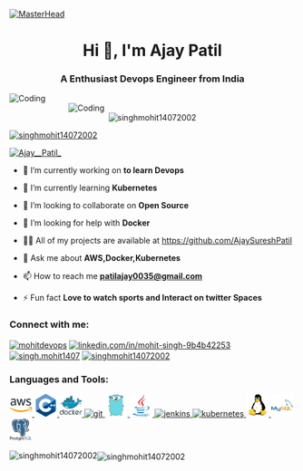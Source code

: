 [![MasterHead](https://miro.medium.com/max/828/1*mqv03KrlG5LK2XU1uV4LJg.gif)](https://singhmohit14072002.io)
<h1 align="center">Hi 👋, I'm Ajay Patil</h1>
<h3 align="center">A Enthusiast Devops Engineer from India</h3>
<img align="left" alt="Coding" width="400" src="https://camo.githubusercontent.com/c1dcb74cc1c1835b1d716f5051499a2814c683c806b15f04b0eba492863703e9/68747470733a2f2f63646e2e6472696262626c652e636f6d2f75736572732f3733303730332f73637265656e73686f74732f363538313234332f6176656e746f2e676966">
<img align="right" alt="Coding" width="400" src="https://camo.githubusercontent.com/5ddf73ad3a205111cf8c686f687fc216c2946a75005718c8da5b837ad9de78c9/68747470733a2f2f7468756d62732e6766796361742e636f6d2f4576696c4e657874446576696c666973682d736d616c6c2e676966">

<p align="center"> <img src="https://komarev.com/ghpvc/?username=singhmohit14072002&label=Profile%20views&color=0e75b6&style=flat" alt="singhmohit14072002" /> </p>

<p align="left"> <a href="https://github.com/ryo-ma/github-profile-trophy"><img src="https://github-profile-trophy.vercel.app/?username=singhmohit14072002" alt="singhmohit14072002" /></a> </p>

<p align="left"> <a href="https://twitter.com/Ajay__Patil_" target="blank"><img src="https://piunikaweb.com/wp-content/uploads/2021/04/Twitter-feature-new.png" alt="Ajay__Patil_" width="50"/></a> </p>

- 🔭 I’m currently working on **to learn Devops**

- 🌱 I’m currently learning **Kubernetes**

- 👯 I’m looking to collaborate on **Open Source**

- 🤝 I’m looking for help with **Docker**

- 👨‍💻 All of my projects are available at https://github.com/AjaySureshPatil

- 💬 Ask me about **AWS,Docker,Kubernetes**

- 📫 How to reach me **patilajay0035@gmail.com**

- ⚡ Fun fact **Love to watch sports and Interact on twitter Spaces**

<h3 align="left">Connect with me:</h3>
<p align="left">
<a href="https://twitter.com/Ajay__Patil_" target="blank"><img align="center" src="https://raw.githubusercontent.com/rahuldkjain/github-profile-readme-generator/master/src/images/icons/Social/twitter.svg" alt="mohitdevops" height="30" width="40" /></a>
<a href="https://www.linkedin.com/in/ajay-patil-4b1180204/" target="blank"><img align="center" src="https://raw.githubusercontent.com/rahuldkjain/github-profile-readme-generator/master/src/images/icons/Social/linked-in-alt.svg" alt="linkedin.com/in/mohit-singh-9b4b42253" height="30" width="40" /></a>
<a href="https://instagram.com/digitalpatil" target="blank"><img align="center" src="https://raw.githubusercontent.com/rahuldkjain/github-profile-readme-generator/master/src/images/icons/Social/instagram.svg" alt="singh.mohit1407" height="30" width="40" /></a>
<a href="https://leetcode.com/Ajay_Patil/" target="blank"><img align="center" src="https://raw.githubusercontent.com/rahuldkjain/github-profile-readme-generator/master/src/images/icons/Social/leet-code.svg" alt="singhmohit14072002" height="30" width="40" /></a>
</p>

<h3 align="left">Languages and Tools:</h3>
<p align="left"> <a href="https://aws.amazon.com" target="_blank" rel="noreferrer"> <img src="https://raw.githubusercontent.com/devicons/devicon/master/icons/amazonwebservices/amazonwebservices-original-wordmark.svg" alt="aws" width="40" height="40"/> </a> <a href="https://www.w3schools.com/cpp/" target="_blank" rel="noreferrer"> <img src="https://raw.githubusercontent.com/devicons/devicon/master/icons/cplusplus/cplusplus-original.svg" alt="cplusplus" width="40" height="40"/> </a> <a href="https://www.docker.com/" target="_blank" rel="noreferrer"> <img src="https://raw.githubusercontent.com/devicons/devicon/master/icons/docker/docker-original-wordmark.svg" alt="docker" width="40" height="40"/> </a> <a href="https://git-scm.com/" target="_blank" rel="noreferrer"> <img src="https://www.vectorlogo.zone/logos/git-scm/git-scm-icon.svg" alt="git" width="40" height="40"/> </a> <a href="https://golang.org" target="_blank" rel="noreferrer"> <img src="https://raw.githubusercontent.com/devicons/devicon/master/icons/go/go-original.svg" alt="go" width="40" height="40"/> </a> <a href="https://www.java.com" target="_blank" rel="noreferrer"> <img src="https://raw.githubusercontent.com/devicons/devicon/master/icons/java/java-original.svg" alt="java" width="40" height="40"/> </a> <a href="https://www.jenkins.io" target="_blank" rel="noreferrer"> <img src="https://www.vectorlogo.zone/logos/jenkins/jenkins-icon.svg" alt="jenkins" width="40" height="40"/> </a> <a href="https://kubernetes.io" target="_blank" rel="noreferrer"> <img src="https://www.vectorlogo.zone/logos/kubernetes/kubernetes-icon.svg" alt="kubernetes" width="40" height="40"/> </a> <a href="https://www.linux.org/" target="_blank" rel="noreferrer"> <img src="https://raw.githubusercontent.com/devicons/devicon/master/icons/linux/linux-original.svg" alt="linux" width="40" height="40"/> </a> <a href="https://www.mysql.com/" target="_blank" rel="noreferrer"> <img src="https://raw.githubusercontent.com/devicons/devicon/master/icons/mysql/mysql-original-wordmark.svg" alt="mysql" width="40" height="40"/> </a> <a href="https://www.postgresql.org" target="_blank" rel="noreferrer"> <img src="https://raw.githubusercontent.com/devicons/devicon/master/icons/postgresql/postgresql-original-wordmark.svg" alt="postgresql" width="40" height="40"/> </a> </p>

<p><img align="left" src="https://github-readme-stats.vercel.app/api/top-langs?username=singhmohit14072002&show_icons=true&locale=en&layout=compact" alt="singhmohit14072002" /></p>

<!-- <p>&nbsp;<img align="center" src="https://github-readme-stats.vercel.app/api?username=singhmohit14072002&show_icons=true&locale=en" alt="singhmohit14072002" /></p> -->

<p><img align="center" src="https://github-readme-streak-stats.herokuapp.com/?user=singhmohit14072002&" alt="singhmohit14072002" /></p>
